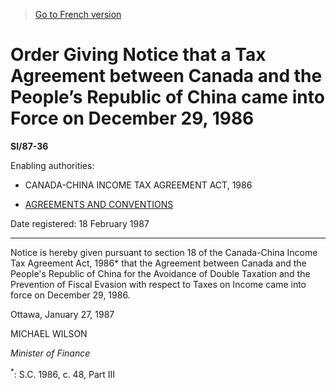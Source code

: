> [Go to French version](/fr/Règlements/Textes%20réglementaires/87/36.md)

# Order Giving Notice that a Tax Agreement between Canada and the People’s Republic of China came into Force on December 29, 1986

**SI/87-36**

Enabling authorities: 
- CANADA-CHINA INCOME TAX AGREEMENT ACT, 1986

- [AGREEMENTS AND CONVENTIONS](/en/Acts/Revised%20Statutes%20of%20Canada/Z/Z-02.md)

Date registered: 18 February 1987

----------

Notice is hereby given pursuant to section 18 of the Canada-China Income Tax Agreement Act, 1986* that the Agreement between Canada and the People's Republic of China for the Avoidance of Double Taxation and the Prevention of Fiscal Evasion with respect to Taxes on Income came into force on December 29, 1986.

Ottawa, January 27, 1987

MICHAEL WILSON

*Minister of Finance*



<sup>*</sup>: S.C. 1986, c. 48, Part III<br />


